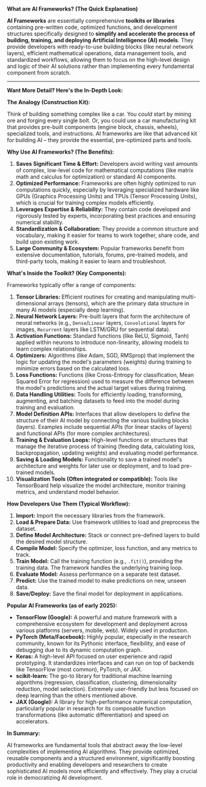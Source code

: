 
**What are AI Frameworks? (The Quick Explanation)**

**AI Frameworks** are essentially comprehensive **toolkits or libraries** containing pre-written code, optimized functions, and development structures specifically designed to **simplify and accelerate the process of building, training, and deploying Artificial Intelligence (AI) models**. They provide developers with ready-to-use building blocks (like neural network layers), efficient mathematical operations, data management tools, and standardized workflows, allowing them to focus on the high-level design and logic of their AI solutions rather than implementing every fundamental component from scratch.

---

**Want More Detail? Here's the In-Depth Look:**

**The Analogy (Construction Kit):**

Think of building something complex like a car. You _could_ start by mining ore and forging every single bolt. Or, you could use a car manufacturing kit that provides pre-built components (engine block, chassis, wheels), specialized tools, and instructions. AI frameworks are like that advanced kit for building AI – they provide the essential, pre-optimized parts and tools.

**Why Use AI Frameworks? (The Benefits):**

1. **Saves Significant Time & Effort:** Developers avoid writing vast amounts of complex, low-level code for mathematical computations (like matrix math and calculus for optimization) or standard AI components.
2. **Optimized Performance:** Frameworks are often highly optimized to run computations quickly, especially by leveraging specialized hardware like GPUs (Graphics Processing Units) and TPUs (Tensor Processing Units), which is crucial for training complex models efficiently.
3. **Leverages Expertise & Reliability:** They contain code developed and rigorously tested by experts, incorporating best practices and ensuring numerical stability.
4. **Standardization & Collaboration:** They provide a common structure and vocabulary, making it easier for teams to work together, share code, and build upon existing work.
5. **Large Community & Ecosystem:** Popular frameworks benefit from extensive documentation, tutorials, forums, pre-trained models, and third-party tools, making it easier to learn and troubleshoot.

**What's Inside the Toolkit? (Key Components):**

Frameworks typically offer a range of components:

1. **Tensor Libraries:** Efficient routines for creating and manipulating multi-dimensional arrays (tensors), which are the primary data structure in many AI models (especially deep learning).
2. **Neural Network Layers:** Pre-built layers that form the architecture of neural networks (e.g., `Dense`/`Linear` layers, `Convolutional` layers for images, `Recurrent` layers like LSTM/GRU for sequential data).
3. **Activation Functions:** Standard functions (like ReLU, Sigmoid, Tanh) applied within neurons to introduce non-linearity, allowing models to learn complex relationships.
4. **Optimizers:** Algorithms (like Adam, SGD, RMSprop) that implement the logic for updating the model's parameters (weights) during training to minimize errors based on the calculated loss.
5. **Loss Functions:** Functions (like Cross-Entropy for classification, Mean Squared Error for regression) used to measure the difference between the model's predictions and the actual target values during training.
6. **Data Handling Utilities:** Tools for efficiently loading, transforming, augmenting, and batching datasets to feed into the model during training and evaluation.
7. **Model Definition APIs:** Interfaces that allow developers to define the structure of their AI model by connecting the various building blocks (layers). Examples include sequential APIs (for linear stacks of layers) and functional APIs (for more complex architectures).
8. **Training & Evaluation Loops:** High-level functions or structures that manage the iterative process of training (feeding data, calculating loss, backpropagation, updating weights) and evaluating model performance.
9. **Saving & Loading Models:** Functionality to save a trained model's architecture and weights for later use or deployment, and to load pre-trained models.
10. **Visualization Tools (Often integrated or compatible):** Tools like TensorBoard help visualize the model architecture, monitor training metrics, and understand model behavior.

**How Developers Use Them (Typical Workflow):**

1. **Import:** Import the necessary libraries from the framework.
2. **Load & Prepare Data:** Use framework utilities to load and preprocess the dataset.
3. **Define Model Architecture:** Stack or connect pre-defined layers to build the desired model structure.
4. **Compile Model:** Specify the optimizer, loss function, and any metrics to track.
5. **Train Model:** Call the training function (e.g., `.fit()`), providing the training data. The framework handles the underlying training loop.
6. **Evaluate Model:** Assess performance on a separate test dataset.
7. **Predict:** Use the trained model to make predictions on new, unseen data.
8. **Save/Deploy:** Save the final model for deployment in applications.

**Popular AI Frameworks (as of early 2025):**

- **TensorFlow (Google):** A powerful and mature framework with a comprehensive ecosystem for development and deployment across various platforms (servers, mobile, web). Widely used in production.
- **PyTorch (Meta/Facebook):** Highly popular, especially in the research community, known for its Pythonic interface, flexibility, and ease of debugging due to its dynamic computation graph.
- **Keras:** A high-level API focused on user experience and rapid prototyping. It standardizes interfaces and can run on top of backends like TensorFlow (most common), PyTorch, or JAX.
- **scikit-learn:** The go-to library for traditional machine learning algorithms (regression, classification, clustering, dimensionality reduction, model selection). Extremely user-friendly but less focused on deep learning than the others mentioned above.
- **JAX (Google):** A library for high-performance numerical computation, particularly popular in research for its composable function transformations (like automatic differentiation) and speed on accelerators.

**In Summary:**

AI frameworks are fundamental tools that abstract away the low-level complexities of implementing AI algorithms. They provide optimized, reusable components and a structured environment, significantly boosting productivity and enabling developers and researchers to create sophisticated AI models more efficiently and effectively. They play a crucial role in democratizing AI development.